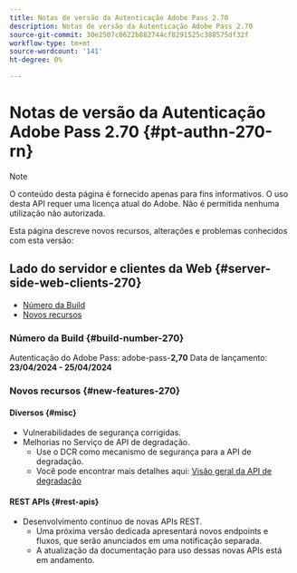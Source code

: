 ```yaml
---
title: Notas de versão da Autenticação Adobe Pass 2.70
description: Notas de versão da Autenticação Adobe Pass 2.70
source-git-commit: 30e2507c0622b882744cf8291525c388575df32f
workflow-type: tm+mt
source-wordcount: '141'
ht-degree: 0%

---
```


# Notas de versão da Autenticação Adobe Pass 2.70 {#pt-authn-270-rn}

>[!NOTE]
>
>O conteúdo desta página é fornecido apenas para fins informativos. O uso desta API requer uma licença atual do Adobe. Não é permitida nenhuma utilização não autorizada.

Esta página descreve novos recursos, alterações e problemas conhecidos com esta versão:

## Lado do servidor e clientes da Web {#server-side-web-clients-270}

* [Número da Build](#build-number-270)
* [Novos recursos](#new-features-270)

### Número da Build {#build-number-270}

Autenticação do Adobe Pass: adobe-pass-**2,70**
Data de lançamento: **23/04/2024 - 25/04/2024**

### Novos recursos {#new-features-270}

#### Diversos {#misc}

* Vulnerabilidades de segurança corrigidas.
* Melhorias no Serviço de API de degradação.
   * Use o DCR como mecanismo de segurança para a API de degradação.
   * Você pode encontrar mais detalhes aqui: [Visão geral da API de degradação](degradation-api-overview.md)

#### REST APIs {#rest-apis}

* Desenvolvimento contínuo de novas APIs REST.
   * Uma próxima versão dedicada apresentará novos endpoints e fluxos, que serão anunciados em uma notificação separada.
   * A atualização da documentação para uso dessas novas APIs está em andamento.
